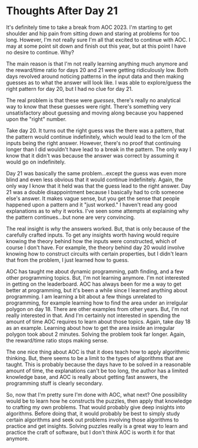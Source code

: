 # Thoughts After Day 21

It's definitely time to take a break from AOC 2023. I'm starting to get shoulder and hip pain from sitting down and staring at problems for too long. However, I'm not really sure I'm all that excited to continue with AOC. I may at some point sit down and finish out this year, but at this point I have no desire to continue. Why?

The main reason is that I'm not really learning anything much anymore and the reward/time ratio for days 20 and 21 were getting ridiculously low. Both days revolved around noticing patterns in the input data and then making guesses as to what the answer will look like. I was able to explore/guess the right pattern for day 20, but I had no clue for day 21.

The real problem is that these were _guesses_, there's really no analytical way to know that these guesses were right. There's something very unsatisfactory about guessing and moving along because you happened upon the "right" number.

Take day 20. It turns out the right guess was the there was a pattern, that the pattern would continue indefinitely, which would lead to the lcm of the inputs being the right answer. However, there's no proof that continuing longer than I did wouldn't have lead to a break in the pattern. The only way I know that it didn't was because the answer was correct by assuming it would go on indefinitely.

Day 21 was basically the same problem...except the guess was even more blind and even less obvious that it would continue indefinitely. Again, the only way I know that it held was that the guess lead to the right answer. Day 21 was a double disappointment because I basically had to crib someone else's answer. It makes vague sense, but you get the sense that people happened upon a pattern and it "just worked." I haven't read any good explanations as to why it works. I've seen some attempts at explaining why the pattern continues...but none are very convincing.

The real insight is _why_ the answers worked. But, that is only because of the carefully crafted inputs. To get any insights worth having would require knowing the theory behind how the inputs were constructed, which of course I don't have. For example, the theory behind day 20 would involve knowing how to construct circuits with certain properties, but I didn't learn that from the problem, I just learned how to guess.

AOC has taught me about dynamic programming, path finding, and a few other programming topics. But, I'm not learning anymore. I'm not interested in getting on the leaderboard. AOC has always been for me a way to get better at programming, but it's been a while since I learned anything about programming. I am learning a bit about a few things unrelated to programming, for example learning how to find the area under an irrelgular polygon on day 18. There are other examples from other years. But, I'm not really interested in that. And I'm certainly not interested in spending the amount of time AOC requires to learn about those topics. Again, take day 18 as an example. Learning about how to get the area inside an irregular polygon took about 2 minutes. Solving the problem took far longer. Again, the reward/time ratio stops making sense.

The one nice thing about AOC is that it does teach how to apply algorithmic thinking. But, there seems to be a limit to the types of algorithms that are taught. This is probably because the days have to be solved in a reasonable amount of time, the explanations can't be too long, the author has a limited knowledge base, and AOC is really about getting fast answers, the programming stuff is clearly secondary.

So, now that I'm pretty sure I'm done with AOC, what next? One possibility would be to learn how he constructs the puzzles, then apply that knowledge to crafting my own problems. That would probably give deep insights into algorithms. Before doing that, it would probably be best to simply study certain algorithms and seek out problems involving those algorithms to practice and get insights. Solving puzzles really is a great way to learn and practice the craft of software, but I don't think AOC is worth it for that anymore.

